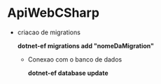 # ApiWebCSharp

* criacao de migrations </b>


  **dotnet-ef migrations add "nomeDaMigration"**

  * Conexao com o banco de dados
 
    **dotnet-ef database update**
